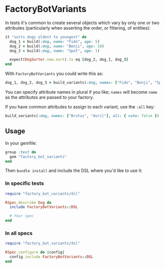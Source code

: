 # FactoryBotVariants

In tests it's common to create several objects which vary by only one or two
attributes (particularly when asserting the order, or filtering, of entities):

```ruby
it "sorts dogs oldest to youngest" do
  dog_1 = build(:dog, name: "Fido", age: 5)
  dog_2 = build(:dog, name: "Benji", age: 10)
  dog_3 = build(:dog, name: "Spot", age: 1)

  expect(DogSorter.new.sort).to eq [dog_2, dog_1, dog_3]
end
```

With `FactoryBotVariants` you could write this as:

```ruby
dog_1, dog_2, dog_3 = build_variants(:dog, names: ["Fido", "Benji", "Spot"], ages: [5, 10, 1])
```

You can specify attribute names in plural if you like; `names` will become
`name` as the attributes are passed to your factory.

If you have common attributes to assign to each variant, use the `:all` key:

```ruby
build_variants(:dog, names: ["Brutus", "Avril"], all: { cute: false })
```

## Usage

In your gemfile:

```ruby
group :test do
  gem "factory_bot_variants"
end
```

Then `bundle install` and include the DSL where you'd like to use it:

### In specific tests

```ruby
require "factory_bot_variants/dsl"

RSpec.describe Dog do
  include FactoryBotVariants::DSL

  # Your spec
end
```

### In all specs

```ruby
require "factory_bot_variants/dsl"

RSpec.configure do |config|
  config.include FactoryBotVariants::DSL
end
```
